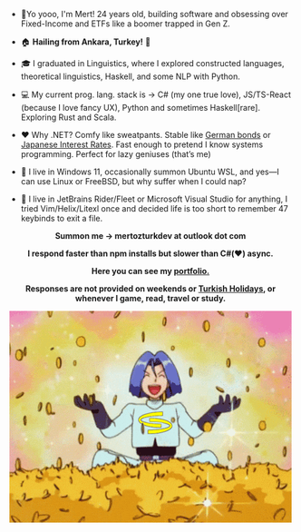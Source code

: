 * 👋Yo yooo, I'm Mert! 24 years old, building software and obsessing over Fixed-Income and ETFs like a boomer trapped in Gen Z.

* 🏠 **Hailing from Ankara, Turkey!** 🤘

* 🎓 I graduated in Linguistics, where I explored constructed languages, theoretical linguistics, Haskell, and some NLP with Python.

* 💻 My current prog. lang. stack is -> C# (my one true love), JS/TS-React (because I love fancy UX), Python and sometimes Haskell[rare]. Exploring Rust and Scala.

* ❤️ Why .NET? Comfy like sweatpants. Stable like [German bonds](https://www.tradingview.com/chart/?symbol=TVC%3ADE10Y) or [Japanese Interest Rates](https://www.tradingview.com/chart/?symbol=ECONOMICS%3AJPINTR). Fast enough to pretend I know systems programming. Perfect for lazy geniuses (that’s me)

* 💬 I live in Windows 11, occasionally summon Ubuntu WSL, and yes—I can use Linux or FreeBSD, but why suffer when I could nap?
  
* 🦥 I live in JetBrains Rider/Fleet or Microsoft Visual Studio for anything, I tried Vim/Helix/Litexl once and decided life is too short to remember 47 keybinds to exit a file.

<div align="center"> 
 <p><strong> Summon me -> mertozturkdev at outlook dot com </strong></p>
 <p><strong>I respond faster than npm installs but slower than C#(❤️) async.</strong></p>
 <p><strong>Here you can see my <a href="https://docs.google.com/spreadsheets/d/1RiVqX9D6HW_R1KvD4TESljEBc1Dk_r0J-qEprJpfR98/edit?gid=1002791180#gid=1002791180"/>portfolio.</a></strong></p>
 <p><strong>Responses are not provided on weekends or <a href="https://www.timeanddate.com/holidays/turkey/">Turkish Holidays</a>, or whenever I game, read, travel or study.</strong></p>
</div>

<div align="center">
  <img src="https://raw.githubusercontent.com/mozturk06tr/mozturk06tr/main/gold.gif" alt="Gold" style="max-width:100%;height:auto;"/>
</div>

